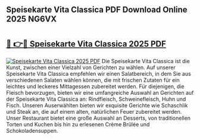 ## Speisekarte Vita Classica PDF Download Online 2025 NG6VX

# <h2><a href="http://gcbexl.nevu.top/?p=Speisekarte+Vita+Classica">🔗 👉🔴 Speisekarte Vita Classica 2025 PDF</a></h2>

[![Speisekarte Vita Classica 2025 PDF](https://i.imgur.com/dBaPXMq.png)](http://gcbexl.nevu.top/?p=Speisekarte+Vita+Classica)
Die Speisekarte Vita Classica ist die Kunst, zwischen einer Vielzahl von Gerichten zu wählen. Auf unserer Speisekarte Vita Classica empfehlen wir einen Salatbereich, in dem Sie aus verschiedenen Salaten wählen können, die mit frischen Zutaten für ein leichtes und leckeres Mittagessen zubereitet werden. Für diejenigen, die Fleisch bevorzugen, bieten wir eine umfangreiche Auswahl an Gerichten auf der Speisekarte Vita Classica an: Rindfleisch, Schweinefleisch, Huhn und Fisch. Unseren Auserwählten bieten wir exquisite Gerichte wie Schaschlik und Steak an, die auf einem alten, natürlichen Feuer zubereitet werden. Unser Restaurant bietet eine große Auswahl an Desserts, von traditionellen Torten und Kuchen bis hin zu erlesenen Crème Brûlée und Schokoladensuppen.
